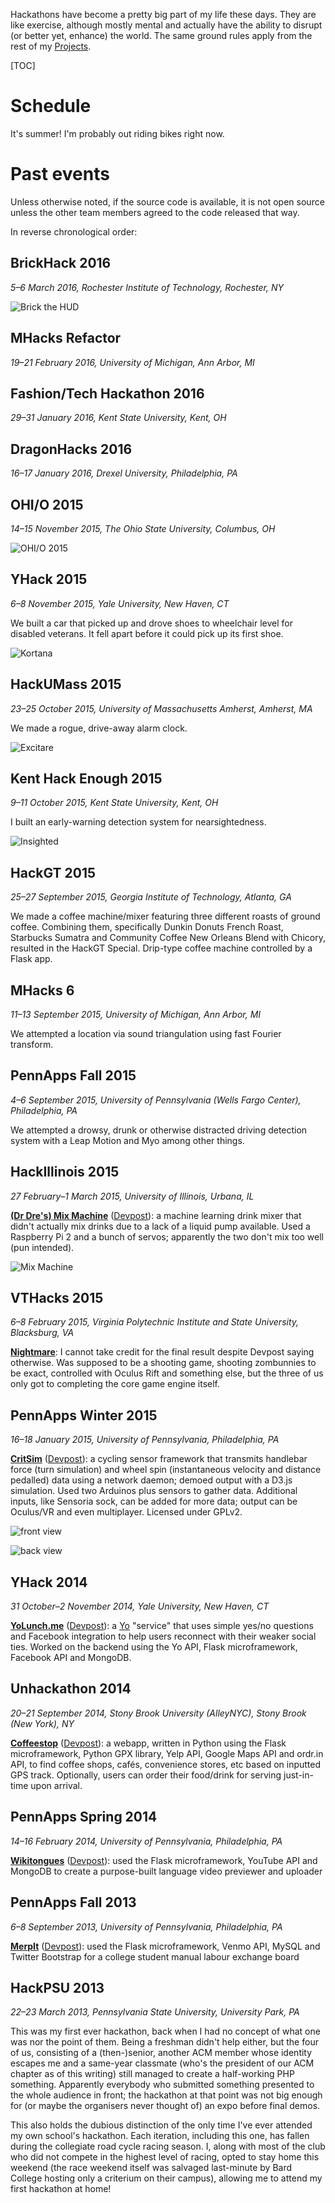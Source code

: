 Hackathons have become a pretty big part of my life these days. They are like exercise, although mostly mental and actually have the ability to disrupt (or better yet, enhance) the world. The same ground rules apply from the rest of my [Projects](/Projects).

[TOC]

# Schedule

It's summer! I'm probably out riding bikes right now.

# Past events

Unless otherwise noted, if the source code is available, it is not open source unless the other team members agreed to the code released that way.

In reverse chronological order:

## BrickHack&nbsp;2016
_5&ndash;6&nbsp;March 2016, Rochester Institute of Technology, Rochester, NY_

![Brick the HUD](/static/img/640px-BrickHack_2016.jpg)

## MHacks&nbsp;Refactor
_19&ndash;21&nbsp;February 2016, University of Michigan, Ann Arbor, MI_

## Fashion/Tech Hackathon&nbsp;2016
_29&ndash;31&nbsp;January 2016, Kent State University, Kent, OH_

## DragonHacks&nbsp;2016
_16&ndash;17&nbsp;January 2016, Drexel University, Philadelphia, PA_

## OHI/O&nbsp;2015
_14&ndash;15&nbsp;November 2015, The Ohio State University, Columbus, OH_

![OHI/O 2015](/static/img/640px-OHIO_2015.jpg)

## YHack&nbsp;2015
_6&ndash;8&nbsp;November 2015, Yale University, New Haven, CT_

We built a car that picked up and drove shoes to wheelchair level for disabled veterans. It fell apart before it could pick up its first shoe.

![Kortana](/static/img/640px-YHack_2015.jpg)

## HackUMass&nbsp;2015
_23&ndash;25&nbsp;October 2015, University of Massachusetts Amherst, Amherst, MA_

We made a rogue, drive-away alarm clock.

![Excitare](/static/img/640px-HackUMass_2015.jpg)

## Kent Hack Enough&nbsp;2015
_9&ndash;11&nbsp;October 2015, Kent State University, Kent, OH_

I built an early-warning detection system for nearsightedness.

![Insighted](/static/img/640px-KHE_2015.jpg)

## HackGT&nbsp;2015
_25&ndash;27&nbsp;September 2015, Georgia Institute of Technology, Atlanta, GA_

We made a coffee machine/mixer featuring three different roasts of ground coffee. Combining them, specifically Dunkin Donuts French Roast, Starbucks Sumatra and Community Coffee New Orleans Blend with Chicory, resulted in the HackGT Special. Drip-type coffee machine controlled by a Flask app.

## MHacks 6
_11&ndash;13&nbsp;September 2015, University of Michigan, Ann Arbor, MI_

We attempted a location via sound triangulation using fast Fourier transform.

## PennApps Fall&nbsp;2015
_4&ndash;6&nbsp;September 2015, University of Pennsylvania (Wells Fargo Center), Philadelphia, PA_

We attempted a drowsy, drunk or otherwise distracted driving detection system with a Leap Motion and Myo among other things.

## HackIllinois&nbsp;2015
_27&nbsp;February&ndash;1&nbsp;March 2015, University of Illinois, Urbana, IL_

**[(Dr Dre's) Mix Machine](https://git.vishwin.info/mixmachinebydre.git/)** ([Devpost](http://devpost.com/software/mix-machine)): a machine learning drink mixer that didn't actually mix drinks due to a lack of a liquid pump available. Used a Raspberry Pi&nbsp;2 and a bunch of servos; apparently the two don't mix too well (pun intended).

![Mix Machine](/static/img/640px-HackIllinois_2015.jpg)

## VTHacks&nbsp;2015
_6&ndash;8&nbsp;February 2015, Virginia Polytechnic Institute and State University, Blacksburg, VA_

**[Nightmare](http://devpost.com/software/nightmare-wu3ob)**: I cannot take credit for the final result despite Devpost saying otherwise. Was supposed to be a shooting game, shooting zombunnies to be exact, controlled with Oculus Rift and something else, but the three of us only got to completing the core game engine itself.

## PennApps Winter&nbsp;2015
_16&ndash;18&nbsp;January 2015, University of Pennsylvania, Philadelphia, PA_

**[CritSim](https://github.com/Knyte/CritSim)** ([Devpost](http://devpost.com/software/critsim)): a cycling sensor framework that transmits handlebar force (turn simulation) and wheel spin (instantaneous velocity and distance pedalled) data using a network daemon; demoed output with a D3.js simulation. Used two Arduinos plus sensors to gather data. Additional inputs, like Sensoria sock, can be added for more data; output can be Oculus/VR and even multiplayer. Licensed under GPLv2.

![front view](/static/img/640px-PennApps_s2015.jpg)

![back view](/static/img/640px-PennApps_s2015a.jpg)

## YHack&nbsp;2014
_31&nbsp;October&ndash;2&nbsp;November 2014, Yale University, New Haven, CT_

**[YoLunch.me](https://git.vishwin.info/YoLunch.git/)** ([Devpost](http://devpost.com/software/yolunch-me)): a [Yo](http://justyo.co) "service" that uses simple yes/no questions and Facebook integration to help users reconnect with their weaker social ties. Worked on the backend using the Yo API, Flask microframework, Facebook API and MongoDB.

## Unhackathon&nbsp;2014
_20&ndash;21&nbsp;September 2014, Stony Brook University (AlleyNYC), Stony Brook (New York), NY_

**[Coffeestop](https://git.vishwin.info/coffeestop.git/)** ([Devpost](http://devpost.com/software/coffeestop)): a webapp, written in Python using the Flask microframework, Python GPX library, Yelp API, Google Maps API and ordr.in API, to find coffee shops, cafés, convenience stores, etc based on inputted GPS track. Optionally, users can order their food/drink for serving just-in-time upon arrival.

## PennApps Spring&nbsp;2014
_14&ndash;16&nbsp;February 2014, University of Pennsylvania, Philadelphia, PA_

**[Wikitongues](https://git.vishwin.info/flask-wikitongues.git/)** ([Devpost](http://devpost.com/software/wikitongues)): used the Flask microframework, YouTube API and MongoDB to create a purpose-built language video previewer and uploader

## PennApps Fall&nbsp;2013
_6&ndash;8&nbsp;September 2013, University of Pennsylvania, Philadelphia, PA_

**[MerpIt](https://git.vishwin.info/merpIt.git/)** ([Devpost](http://devpost.com/software/merpit)): used the Flask microframework, Venmo API, MySQL and Twitter Bootstrap for a college student manual labour exchange board

## HackPSU&nbsp;2013
_22&ndash;23&nbsp;March 2013, Pennsylvania State University, University Park, PA_

This was my first ever hackathon, back when I had no concept of what one was nor the point of them. Being a freshman didn't help either, but the four of us, consisting of a (then-)senior, another ACM member whose identity escapes me and a same-year classmate (who's the president of our ACM chapter as of this writing) still managed to create a half-working PHP something. Apparently everybody who submitted something presented to the whole audience in front; the hackathon at that point was not big enough for (or maybe the organisers never thought of) an expo before final demos.

This also holds the dubious distinction of the only time I've ever attended my own school's hackathon. Each iteration, including this one, has fallen during the collegiate road cycle racing season. I, along with most of the club who did not compete in the highest level of racing, opted to stay home this weekend (the race weekend itself was salvaged last-minute by Bard College hosting only a criterium on their campus), allowing me to attend my first hackathon at home!
